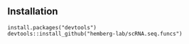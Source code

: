 
## Installation

```{r}
install.packages("devtools")
devtools::install_github("hemberg-lab/scRNA.seq.funcs")
```
